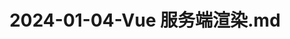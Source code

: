 ---
layout: post
title: 2024-01-04-Vue 服务端渲染.md
categories: [Vue]
description: 
keywords: Vue 服务端渲染.md
mermaid: false
sequence: false
flow: false
mathjax: false
mindmap: false
mindmap2: false
---